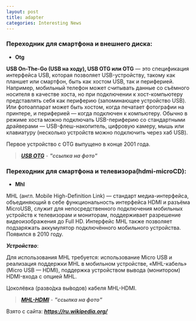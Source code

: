 ```yaml
---
layout: post
title: adapter
categories: Interesting News
---
```


### Переходник для смартфона и внешнего диска:

- **Otg** 

 **USB On-The-Go (USB на ходу), USB OTG или OTG** — это спецификация интерфейса USB, которая 
  позволяет USB-устройству, такому как планшет или смартфон, быть как хостом USB, так и 
  периферией. Например, мобильный телефон может считывать данные со съёмного носителя в качестве 
  хоста, но при подключении к хост-компьютеру представлять себя как периферию (запоминающее 
  устройство USB). Или фотоаппарат может быть хостом, когда печатает фотографии на принтере, и 
  периферией — когда подключен к компьютеру. Обычно в режиме хоста можно подключать 
  USB-периферию со стандартными драйверами — USB-флеш-накопитель, цифровую камеру, мышь или 
 клавиатуру (несколько устройств можно подключить через хаб USB).
 
 Первое устройство с OTG выпущено в конце 2001 года.

><a class="blu" href="https://disk.yandex.ru/i/9pmbmqAa71Ohgw" target="_blank" >***USB OTG***</a> - 
>***"ссылка на фото"***

### Переходник  для смартфона и телевизора(hdmi-microCD):

- **Mhl** 

 MHL (англ. Mobile High-Definition Link) — стандарт медиа-интерфейса, объединяющий в себе 
  функциональность интерфейса HDMI и разъёма MicroUSB, служит для непосредственного подключения 
  мобильных устройств к телевизорам и мониторам, поддерживает разрешение видеоизображения до 
  Full HD. Интерфейс MHL также позволяет подзаряжать аккумулятор подключённого мобильного 
 устройства. Появился в 2010 году.

***Устройство***:

 Для использования MHL требуется: использование Micro USB и реализация поддержки MHL в мобильном 
  устройстве, «MHL-кабель» (Micro USB — HDMI), поддержка устройством вывода (монитором) 
 HDMI-входа с опцией MHL.

Цоколёвка (разво́дка вы́водов) кабеля MHL-HDMI.

><a class="blu" href="https://disk.yandex.ru/i/3a2gqgzHCu_uEw" target="_blank" >***MHL-HDMI***</a> - 
>***"ссылка на фото"***
 
Взято с сайта: ***https://ru.wikipedia.org/***